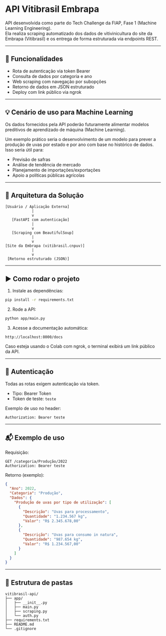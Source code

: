 # API Vitibrasil Embrapa

API desenvolvida como parte do Tech Challenge da FIAP, Fase 1 (Machine Learning Engineering).  
Ela realiza scraping automatizado dos dados de vitivinicultura do site da Embrapa (Vitibrasil) e os entrega de forma estruturada via endpoints REST.

---

## 🔧 Funcionalidades

- Rota de autenticação via token Bearer
- Consulta de dados por categoria e ano
- Web scraping com navegação por subopções
- Retorno de dados em JSON estruturado
- Deploy com link público via ngrok

---

## 💡 Cenário de uso para Machine Learning

Os dados fornecidos pela API poderão futuramente alimentar modelos preditivos de aprendizado de máquina (Machine Learning).

Um exemplo prático seria o desenvolvimento de um modelo para prever a produção de uvas por estado e por ano com base no histórico de dados. Isso seria útil para:
- Previsão de safras
- Análise de tendência de mercado
- Planejamento de importações/exportações
- Apoio a políticas públicas agrícolas

---

## 🧱 Arquitetura da Solução

```
[Usuário / Aplicação Externa]
            |
            v
   [FastAPI com autenticação]
            |
            v
   [Scraping com BeautifulSoup]
            |
            v
[Site da Embrapa (vitibrasil.cnpuv)]
            |
            v
 [Retorno estruturado (JSON)]
```

---

## ▶️ Como rodar o projeto

1. Instale as dependências:
```bash
pip install -r requirements.txt
```

2. Rode a API:
```bash
python app/main.py
```

3. Acesse a documentação automática:
```
http://localhost:8000/docs
```

Caso esteja usando o Colab com ngrok, o terminal exibirá um link público da API.

---

## 🔐 Autenticação

Todas as rotas exigem autenticação via token.

- Tipo: Bearer Token
- Token de teste: `teste`

Exemplo de uso no header:
```
Authorization: Bearer teste
```

---

## 📬 Exemplo de uso

Requisição:
```
GET /categoria/Produção/2022
Authorization: Bearer teste
```

Retorno (exemplo):
```json
{
  "Ano": 2022,
  "Categoria": "Produção",
  "Dados": {
    "Produção de uvas por tipo de utilização": [
      {
        "Descrição": "Uvas para processamento",
        "Quantidade": "1.234.567 kg",
        "Valor": "R$ 2.345.678,00"
      },
      {
        "Descrição": "Uvas para consumo in natura",
        "Quantidade": "987.654 kg",
        "Valor": "R$ 1.234.567,00"
      }
    ]
  }
}
```

---

## 📁 Estrutura de pastas

```
vitibrasil-api/
├── app/
│   ├── __init__.py
│   ├── main.py
│   ├── scraping.py
│   └── auth.py
├── requirements.txt
├── README.md
└── .gitignore
```